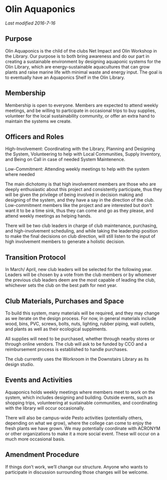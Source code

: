 # Olin Aquaponics
*Last modified 2016-7-16*

## Purpose

Olin Aquaponics is the child of the clubs Net Impact and Olin Workshop in the Library. Our purpose is to both bring awareness and do our
part in creating a sustainable environment by designing aquaponic systems for the Olin Library, which are energy-sustainable aquacultures that
can grow plants and raise marine life with minimal waste and energy input. The goal is to eventually have an Aquaponics Shelf in the Olin
Library. 

## Membership

Membership is open to everyone. Members are expected to attend weekly meetings, and be willing to participate in occasional trips to
buy supplies, volunteer for the local sustainability community, or offer an extra hand to maintain the systems we create.

## Officers and Roles

High-Involvement: Coordinating with the Library, Planning and Designing the System, Volunteering to help with Local Communities,
Supply Inventory, and Being on Call in case of needed System Maintenence.

Low-Commitment: Attending weekly meetings to help with the system where needed

The main dichotomy is that high involvement members are those who are deeply enthusiastic about this project and consistently
participate, thus they will be given the privilege of being involved in decision making and designing of the system, and they have a say
in the direction of the club. Low-commitment members like the project and are interested but don't want it to be a time sink,
thus they can come and go as they please, and attend weekly meetings as helping hands.

There will be two club leaders in charge of club maintenance, purchasing, and high-involvement scheduling, and while taking the leadership
position to make the final decisions on club direction, will still listen to the input of high involvement members to generate a holistic
decision.

## Transition Protocol

In March/ April, new club leaders will be selected for the following year.  Leaders will be chosen by a vote from the club members or by
whomever the previous club leaders deem are the most capable of leading the club, whichever sets the club on the best path for next year.

## Club Materials, Purchases and Space

To build this system, many materials will be required, and they may change as we iterate on the design process. For now, in general
materials include wood, bins, PVC, screws, bolts, nuts, lighting, rubber piping, wall outlets, and plants as well as their ecological
supplments.

All supplies will need to be purchased, whether through nearby stores or through online vendors. The club will ask to be funded by CCO
and a reimbursement process is established to handle purchases.

The club currently uses the Workroom in the Downstairs Library as its design studio.

## Events and Activities

Aquaponics holds weekly meetings where members meet to work on the system, which includes designing and building. Outside
events, such as shopping trips, volunteering at sustainable communities, and coordinating with the library will occur occasionally.

There will also be campus-wide Pesto activities (potentially others, depending on what we grow), where the college can come to enjoy the
fresh plants we have grown. We may potentially coordinate with ACRONYM or other organizations to make it a more social event. These will
occur on a much more occasional basis.

## Amendment Procedure

If things don’t work, we’ll change our structure.  Anyone who wants to participate in discussion surrounding those changes will be welcome.
